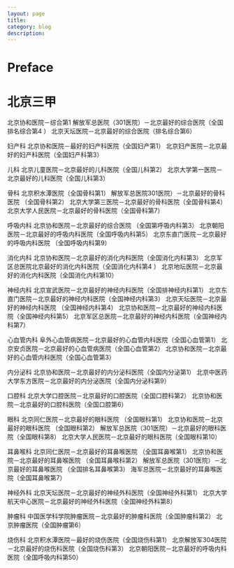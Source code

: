 ```yaml
---
layout: page
title:	
category: blog
description: 
---
```

# Preface

# 北京三甲
北京协和医院－综合第1 
解放军总医院（301医院）－北京最好的综合医院（全国排名综合第4 ） 
北京天坛医院－北京最好的综合医院（排名综合第6） 

妇产科 
北京协和医院－最好的妇产科医院（全国妇产第1） 
北京妇产医院－北京最好的妇产科医院（全国妇产科第3） 

儿科 
北京儿童医院－北京最好的儿科医院（全国儿科第2） 
北京大学第一医院－北京最好的儿科医院（全国儿科第3） 

骨科 
北京积水潭医院（全国骨科第1） 
解放军总医院301医院）－北京最好的骨科医院 （全国骨科第2） 
北京大学第三医院－北京最好的骨科医院（全国骨科第4） 
北京大学人民医院－北京最好的骨科医院（全国骨科第7） 

呼吸内科 
北京协和医院－北京最好的综合医院 （全国第呼吸内科第3） 
北京朝阳医院－北京最好的呼吸内科医院（全国呼吸内科第5） 
北京东直门医院－北京最好的呼吸内科医院 （全国呼吸内科第9） 

消化内科 
北京协和医院－北京最好的消化内科医院（全国消化内科第3） 
北京军区总医院北京最好的消化内科医院（全国消化内科第4 ） 
北京地坛医院－北京最好的消化内科医院（全国消化内科第10） 

神经内科 
北京宣武医院－北京最好的神经内科医院（全国排神经内科第1） 
北京东直门医院－北京最好的神经内科医院（全国神经内科第3） 
北京天坛医院－北京最好的神经内科医院 （全国神经内科第4） 
北京协和医院－北京最好的神经内科医院（全国神经内科第5） 
北京军区总医院－北京最好的神经内科医院（全国神经内科第7） 

心血管内科 
阜外心血管病医院－北京最好的心血管内科医院（全国心血管第1） 
北京安贞医院－北京最好的心血管病医院（全国心血管第2） 
北京协和医院－北京最好的心血管内科医院（全国心血管第3） 

内分泌科 
北京协和医院－北京最好的内分泌科医院（全国内分泌第1） 
北京中医药大学东方医院－北京最好的内分泌医院（全国内分泌科第9） 

口腔科 
北京大学口腔医院－北京最好的口腔医院（全国口腔科第2） 
北京协和医院－北京最好的口腔科医院（全国口腔第6） 

眼科 
北京同仁医院－北京最好的眼科医院 （全国眼科第1） 
北京协和医院－北京最好的眼科医院 （全国眼科第2） 
解放军总医院（301医院）－北京最好的眼科医院（全国眼科第8） 
北京大学人民医院－北京最好的眼科医院（全国眼科第10） 

耳鼻喉科 
北京同仁医院－北京最好的耳鼻喉医院 （全国耳鼻喉第1） 
北京协和医院－北京最好的耳鼻喉医院 （全国耳鼻喉科第2） 
解放军总医院（301医院）－北京最好的耳鼻喉医院 （全国排名耳鼻喉第3） 
海军总医院－北京最好的耳鼻喉医院（全国耳鼻喉第7） 

神经外科 
北京天坛医院－北京最好的神经外科医院（全国神经外科第1） 
北京大学航天中心医院－北京最好的神经外科医院（全国神经外科第8） 

肿瘤科 
中国医学科学院肿瘤医院－北京最好的肿瘤科医院（全国肿瘤科第2） 
北京肿瘤医院（全国肿瘤第6） 

烧伤科 
北京积水潭医院－最好的烧伤医院（全国烧伤科第1） 
北京解放军304医院－北京最好的烧伤科医院（全国烧伤科第3） 
北京朝阳医院－北京最好的呼吸内科医院（全国呼吸内科第50） 
